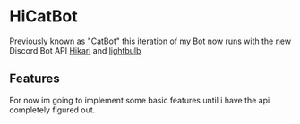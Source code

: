 # HiCatBot

Previously known as "CatBot" this iteration of my Bot now runs with the new Discord Bot API [Hikari](https://github.com/hikari-py/hikari) and [lightbulb](https://github.com/tandemdude/hikari-lightbulb)

## Features
For now im going to implement some basic features until i have the api completely figured out. 
